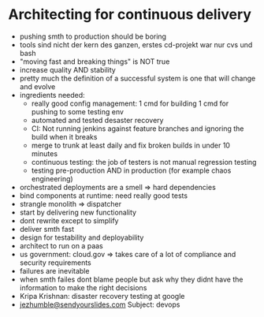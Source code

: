 # Architecting for continuous delivery

- pushing smth to production should be boring
- tools sind nicht der kern des ganzen, erstes cd-projekt war nur cvs und bash
- "moving fast and breaking things" is NOT true
- increase quality AND stability
- pretty much the definition of a successful system is one that will change and evolve
- ingredients needed:
    - really good config management: 1 cmd for building 1 cmd for pushing to some testing env
    - automated and tested desaster recovery
    - CI: Not running jenkins against feature branches and ignoring the build when it breaks
    - merge to trunk at least daily and fix broken builds in under 10 minutes
    - continuous testing: the job of testers is not manual regression testing
    - testing pre-production AND in production (for example chaos engineering)
- orchestrated deployments are a smell => hard dependencies
- bind components at runtime: need really good tests
- strangle monolith => dispatcher
- start by delivering new functionality
- dont rewrite except to simplify
- deliver smth fast
- design for testability and deployability
- architect to run on a paas
- us government: cloud.gov => takes care of a lot of compliance and security requirements
- failures are inevitable
- when smth failes dont blame people but ask why they didnt have the information to make the right decisions
- Kripa Krishnan: disaster recovery testing at google
- jezhumble@sendyourslides.com Subject: devops